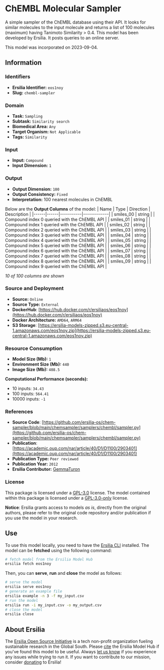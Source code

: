 # ChEMBL Molecular Sampler

A simple sampler of the ChEMBL database using their API. It looks for similar molecules to the input molecule and returns a list of 100 molecules (maximum) having Tanimoto Similarity > 0.4. This model has been developed by Ersilia. It posts queries to an online server.

This model was incorporated on 2023-09-04.

## Information
### Identifiers
- **Ersilia Identifier:** `eos1noy`
- **Slug:** `chembl-sampler`

### Domain
- **Task:** `Sampling`
- **Subtask:** `Similarity search`
- **Biomedical Area:** `Any`
- **Target Organism:** `Not Applicable`
- **Tags:** `Similarity`

### Input
- **Input:** `Compound`
- **Input Dimension:** `1`

### Output
- **Output Dimension:** `100`
- **Output Consistency:** `Fixed`
- **Interpretation:** 100 nearest molecules in ChEMBL

Below are the **Output Columns** of the model:
| Name | Type | Direction | Description |
|------|------|-----------|-------------|
| smiles_00 | string |  | Compound index 0 queried with the ChEMBL API |
| smiles_01 | string |  | Compound index 1 queried with the ChEMBL API |
| smiles_02 | string |  | Compound index 2 queried with the ChEMBL API |
| smiles_03 | string |  | Compound index 3 queried with the ChEMBL API |
| smiles_04 | string |  | Compound index 4 queried with the ChEMBL API |
| smiles_05 | string |  | Compound index 5 queried with the ChEMBL API |
| smiles_06 | string |  | Compound index 6 queried with the ChEMBL API |
| smiles_07 | string |  | Compound index 7 queried with the ChEMBL API |
| smiles_08 | string |  | Compound index 8 queried with the ChEMBL API |
| smiles_09 | string |  | Compound index 9 queried with the ChEMBL API |

_10 of 100 columns are shown_
### Source and Deployment
- **Source:** `Online`
- **Source Type:** `External`
- **DockerHub**: [https://hub.docker.com/r/ersiliaos/eos1noy](https://hub.docker.com/r/ersiliaos/eos1noy)
- **Docker Architecture:** `AMD64`, `ARM64`
- **S3 Storage**: [https://ersilia-models-zipped.s3.eu-central-1.amazonaws.com/eos1noy.zip](https://ersilia-models-zipped.s3.eu-central-1.amazonaws.com/eos1noy.zip)

### Resource Consumption
- **Model Size (Mb):** `1`
- **Environment Size (Mb):** `440`
- **Image Size (Mb):** `408.5`

**Computational Performance (seconds):**
- 10 inputs: `34.43`
- 100 inputs: `564.41`
- 10000 inputs: `-1`

### References
- **Source Code**: [https://github.com/ersilia-os/chem-sampler/blob/main/chemsampler/samplers/chembl/sampler.py](https://github.com/ersilia-os/chem-sampler/blob/main/chemsampler/samplers/chembl/sampler.py)
- **Publication**: [https://academic.oup.com/nar/article/40/D1/D1100/2903401](https://academic.oup.com/nar/article/40/D1/D1100/2903401)
- **Publication Type:** `Peer reviewed`
- **Publication Year:** `2012`
- **Ersilia Contributor:** [GemmaTuron](https://github.com/GemmaTuron)

### License
This package is licensed under a [GPL-3.0](https://github.com/ersilia-os/ersilia/blob/master/LICENSE) license. The model contained within this package is licensed under a [GPL-3.0-only](LICENSE) license.

**Notice**: Ersilia grants access to models _as is_, directly from the original authors, please refer to the original code repository and/or publication if you use the model in your research.


## Use
To use this model locally, you need to have the [Ersilia CLI](https://github.com/ersilia-os/ersilia) installed.
The model can be **fetched** using the following command:
```bash
# fetch model from the Ersilia Model Hub
ersilia fetch eos1noy
```
Then, you can **serve**, **run** and **close** the model as follows:
```bash
# serve the model
ersilia serve eos1noy
# generate an example file
ersilia example -n 3 -f my_input.csv
# run the model
ersilia run -i my_input.csv -o my_output.csv
# close the model
ersilia close
```

## About Ersilia
The [Ersilia Open Source Initiative](https://ersilia.io) is a tech non-profit organization fueling sustainable research in the Global South.
Please [cite](https://github.com/ersilia-os/ersilia/blob/master/CITATION.cff) the Ersilia Model Hub if you've found this model to be useful. Always [let us know](https://github.com/ersilia-os/ersilia/issues) if you experience any issues while trying to run it.
If you want to contribute to our mission, consider [donating](https://www.ersilia.io/donate) to Ersilia!
